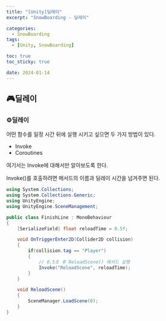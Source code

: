 ```yaml
---
title: "[Unity]딜레이"
excerpt: "SnowBoarding - 딜레이"

categories:
  - SnowBoarding
tags:
  - [Unity, SnowBoarding]

toc: true
toc_sticky: true

date: 2024-01-14
---
```


## 🎮딜레이
### ⚙️딜레이
어떤 함수를 일정 시간 뒤에 실행 시키고 싶으면 두 가지 방법이 있다.

* Invoke
* Coroutines

여기서는 Invoke에 대해서만 알아보도록 한다.

Invoke()를 호출하려면 메서드의 이름과 딜레이 시간을 넘겨주면 된다.

```cs
using System.Collections;
using System.Collections.Generic;
using UnityEngine;
using UnityEngine.SceneManagement;

public class FinishLine : MonoBehaviour
{
    [SerializeField] float reloadTime = 0.5f;

    void OnTriggerEnter2D(Collider2D collision)
    {
        if(collision.tag == "Player")
        {
            // 0.5초 후 ReloadScene() 메서드 실행
            Invoke("ReloadScene", reloadTime);
        }
    }

    void ReloadScene()
    {
        SceneManager.LoadScene(0);
    }
}
```

<br><br>